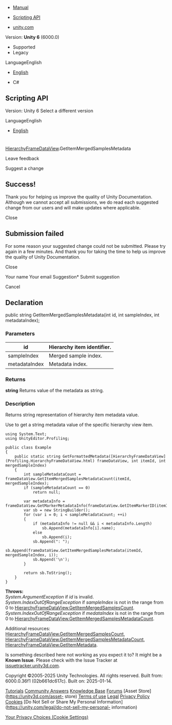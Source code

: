 [ ]()

  * [Manual](../Manual/index.html)
  * [Scripting API](../ScriptReference/index.html)

  * [unity.com](https://unity.com/)

Version: **Unity 6** (6000.0)

  * Supported
  * Legacy

LanguageEnglish

  * [English]()

  * C#

[ ](https://docs.unity3d.com)

## Scripting API

Version: Unity 6 Select a different version

LanguageEnglish

  * [English]()

#
[HierarchyFrameDataView](Profiling.HierarchyFrameDataView.html).GetItemMergedSamplesMetadata

Leave feedback

Suggest a change

## Success!

Thank you for helping us improve the quality of Unity Documentation. Although
we cannot accept all submissions, we do read each suggested change from our
users and will make updates where applicable.

Close

## Submission failed

For some reason your suggested change could not be submitted. Please <a>try
again</a> in a few minutes. And thank you for taking the time to help us
improve the quality of Unity Documentation.

Close

Your name Your email Suggestion* Submit suggestion

Cancel

[ ]()

## Declaration

public string GetItemMergedSamplesMetadata(int id, int sampleIndex, int
metadataIndex);

### Parameters

id | Hierarchy item identifier.  
---|---  
sampleIndex | Merged sample index.  
metadataIndex | Metadata index.  
  
### Returns

**string** Returns value of the metadata as string.

### Description

Returns string representation of hierarchy item metadata value.

Use to get a string metadata value of the specific hierarchy view item.

    
    
    using System.Text;
    using UnityEditor.Profiling;  
      
    public class Example
    {
        public static string GetFormattedMetadata([HierarchyFrameDataView](Profiling.HierarchyFrameDataView.html) frameDataView, int itemId, int mergedSampleIndex)
        {
            int sampleMetadataCount = frameDataView.GetItemMergedSamplesMetadataCount(itemId, mergedSampleIndex);
            if (sampleMetadataCount == 0)
                return null;  
      
            var metadataInfo = frameDataView.GetMarkerMetadataInfo(frameDataView.GetItemMarkerID(itemId));
            var sb = new StringBuilder();
            for (var i = 0; i < sampleMetadataCount; ++i)
            {
                if (metadataInfo != null && i < metadataInfo.Length)
                    sb.Append(metadataInfo[i].name);
                else
                    sb.Append(i);
                sb.Append(": ");
                sb.Append(frameDataView.GetItemMergedSamplesMetadata(itemId, mergedSampleIndex, i));
                sb.Append('\n');
            }  
      
            return sb.ToString();
        }
    }
    

**Throws:**  
_System.ArgumentException_ if _id_ is invalid.
_System.IndexOutOfRangeException_ if _sampleIndex_ is not in the range from 0
to
[HierarchyFrameDataView.GetItemMergedSamplesCount](Profiling.HierarchyFrameDataView.GetItemMergedSamplesCount.html).
_System.IndexOutOfRangeException_ if _medataIndex_ is not in the range from 0
to
[HierarchyFrameDataView.GetItemMergedSamplesMetadataCount](Profiling.HierarchyFrameDataView.GetItemMergedSamplesMetadataCount.html).  
  
Additional resources:
[HierarchyFrameDataView.GetItemMergedSamplesCount](Profiling.HierarchyFrameDataView.GetItemMergedSamplesCount.html),
[HierarchyFrameDataView.GetItemMergedSamplesMetadataCount](Profiling.HierarchyFrameDataView.GetItemMergedSamplesMetadataCount.html),
[HierarchyFrameDataView.GetItemMetadata](Profiling.HierarchyFrameDataView.GetItemMetadata.html).

Is something described here not working as you expect it to? It might be a
**Known Issue**. Please check with the Issue Tracker at
[issuetracker.unity3d.com](https://issuetracker.unity3d.com).

Copyright ©2005-2025 Unity Technologies. All rights reserved. Built from:
6000.0.36f1 (02b661dc617c). Built on: 2025-01-14.

[Tutorials](https://unity3d.com/learn) [Community
Answers](https://answers.unity3d.com) [Knowledge
Base](https://support.unity3d.com/hc/en-us)
[Forums](https://forum.unity3d.com) [Asset Store](https://unity3d.com/asset-
store) [Terms of use](https://docs.unity3d.com/Manual/TermsOfUse.html)
[Legal](https://unity.com/legal) [Privacy
Policy](https://unity.com/legal/privacy-policy)
[Cookies](https://unity.com/legal/cookie-policy) [Do Not Sell or Share My
Personal Information](https://unity.com/legal/do-not-sell-my-personal-
information)

[Your Privacy Choices (Cookie Settings)](javascript:void\(0\);)


